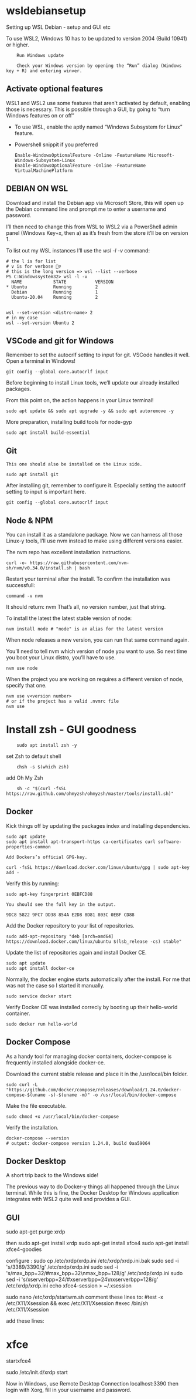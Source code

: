 # wsldebiansetup

Setting up WSL Debian - setup and GUI etc

To use WSL2, Windows 10 has to be updated to version 2004 (Build 10941) or higher.

        Run Windows update

        Check your Windows version by opening the “Run” dialog (Windows key + R) and entering winver.
    
## Activate optional features

WSL1 and WSL2 use some features that aren’t activated by default, enabling those is necessary. This is possible through a GUI, by going to “turn Windows features on or off”
- To use WSL, enable the aptly named “Windows Subsystem for Linux” feature.
- Powershell snippit if you preferred
  
      Enable-WindowsOptionalFeature -Online -FeatureName Microsoft-Windows-Subsystem-Linux
      Enable-WindowsOptionalFeature -Online -FeatureName VirtualMachinePlatform


##  DEBIAN ON WSL

Download and install the Debian app via Microsoft Store, this will open up the Debian command line and prompt me to enter a username and password.

I’ll then need to change this from WSL to WSL2 via a PowerShell admin panel (Windows Key+x, then a) as it’s fresh from the store it’ll be on version 1.

To list out my WSL instances I’ll use the _wsl -l -v_ command:

    # the l is for list
    # v is for verbose 🤷‍♀️
    # this is the long version => wsl --list --verbose
    PS C:Windowssystem32> wsl -l -v
      NAME            STATE           VERSION
    * Ubuntu          Running         2
      Debian          Running         1
      Ubuntu-20.04    Running         2
      

    wsl --set-version <distro-name> 2
    # in my case
    wsl --set-version Ubuntu 2

## VSCode and git for Windows

Remember to set the autocrlf setting to input for git. VSCode handles it well. Open a terminal in Windows!

    git config --global core.autocrlf input

Before beginning to install Linux tools, we’ll update our already installed packages.

From this point on, the action happens in your Linux terminal!

    sudo apt update && sudo apt upgrade -y && sudo apt autoremove -y

More preparation, installing build tools for node-gyp

    sudo apt install build-essential

## Git

    This one should also be installed on the Linux side.

    sudo apt install git

After installing git, remember to configure it.
Especially setting the autocrlf setting to input is important here.

    git config --global core.autocrlf input

## Node & NPM

You can install it as a standalone package. Now we can harness all those Linux-y tools, I’ll use nvm instead to make using different versions easier.

The nvm repo has excellent installation instructions.

    curl -o- https://raw.githubusercontent.com/nvm-sh/nvm/v0.34.0/install.sh | bash

Restart your terminal after the install.
To confirm the installation was successfull:

    command -v nvm

It should return: nvm
That’s all, no version number, just that string.

To install the latest the latest stable version of node:

    nvm install node # "node" is an alias for the latest version

When node releases a new version, you can run that same command again.

You’ll need to tell nvm which version of node you want to use.
So next time you boot your Linux distro, you’ll have to use.

    nvm use node

When the project you are working on requires a different version of node, specify that one.

    nvm use v<version number>
    # or if the project has a valid .nvmrc file
    nvm use

# Install zsh - GUI goodness

        sudo apt install zsh -y
        
set Zsh to default shell

        chsh -s $(which zsh)
        
add Oh My Zsh

        sh -c "$(curl -fsSL https://raw.github.com/ohmyzsh/ohmyzsh/master/tools/install.sh)"

## Docker

 Kick things off by updating the packages index and installing dependencies.

    sudo apt update
    sudo apt install apt-transport-https ca-certificates curl software-properties-common

    Add Dockers’s official GPG-key.

    curl -fsSL https://download.docker.com/linux/ubuntu/gpg | sudo apt-key add -

 Verify this by running:

    sudo apt-key fingerprint 0EBFCD88

    You should see the full key in the output.

    9DC8 5822 9FC7 DD38 854A E2D8 8D81 803C 0EBF CD88

Add the Docker repository to your list of repositories.

    sudo add-apt-repository "deb [arch=amd64] https://download.docker.com/linux/ubuntu $(lsb_release -cs) stable"

 Update the list of repositories again and install Docker CE.

    sudo apt update
    sudo apt install docker-ce

Normally, the docker engine starts automatically after the install.
For me that was not the case so I started it manually.

    sudo service docker start

 Verify Docker CE was installed correcly by booting up their hello-world container.

    sudo docker run hello-world

## Docker Compose

As a handy tool for managing docker containers, docker-compose is frequently installed alongside docker-ce.

 Download the current stable release and place it in the /usr/local/bin folder.

    sudo curl -L "https://github.com/docker/compose/releases/download/1.24.0/docker-compose-$(uname -s)-$(uname -m)" -o /usr/local/bin/docker-compose

Make the file executable.

    sudo chmod +x /usr/local/bin/docker-compose

 Verify the installation.

    docker-compose --version
    # output: docker-compose version 1.24.0, build 0aa59064

## Docker Desktop

A short trip back to the Windows side!

The previous way to do Docker-y things all happened through the Linux terminal. While this is fine, the Docker Desktop for Windows application integrates with WSL2 quite well and provides a GUI.


## GUI 

sudo apt-get purge xrdp

then
sudo apt-get install xrdp
sudo apt-get install xfce4
sudo apt-get install xfce4-goodies

configure :
sudo cp /etc/xrdp/xrdp.ini /etc/xrdp/xrdp.ini.bak
sudo sed -i 's/3389/3390/g' /etc/xrdp/xrdp.ini
sudo sed -i 's/max_bpp=32/#max_bpp=32\nmax_bpp=128/g' /etc/xrdp/xrdp.ini
sudo sed -i 's/xserverbpp=24/#xserverbpp=24\nxserverbpp=128/g' /etc/xrdp/xrdp.ini
echo xfce4-session > ~/.xsession

sudo nano /etc/xrdp/startwm.sh
comment these lines to:
#test -x /etc/X11/Xsession && exec /etc/X11/Xsession
#exec /bin/sh /etc/X11/Xsession

add these lines:
# xfce
startxfce4

sudo /etc/init.d/xrdp start

Now in Windows, use Remote Desktop Connection
localhost:3390
then login with Xorg, fill in your username and password.

